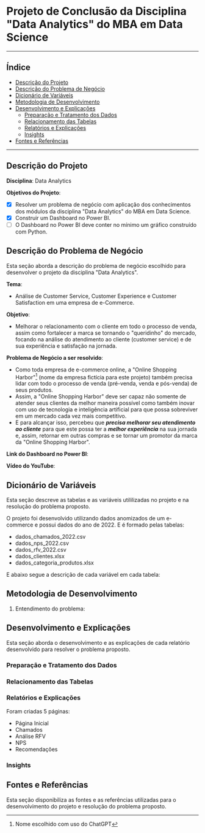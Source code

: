 # Projeto de Conclusão da Disciplina "Data Analytics" do MBA em Data Science

---

## Índice

<!--ts-->
   * [Descrição do Projeto](https://github.com/adriana-takahagui/mba-data-analytics#descrição-do-projeto)
   * [Descrição do Problema de Negócio](https://github.com/adriana-takahagui/mba-data-analytics#descrição-do-problema-de-negócio)
   * [Dicionário de Variáveis]()
   * [Metodologia de Desenvolvimento]()
   * [Desenvolvimento e Explicações]()
     * [Preparação e Tratamento dos Dados]()
     * [Relacionamento das Tabelas]()
     * [Relatórios e Explicações]()
     * [Insights]()
   * [Fontes e Referências](https://github.com/adriana-takahagui/mba-data-analytics#fontes-e-refer%C3%AAncias)
<!--te-->

---

## Descrição do Projeto

**Disciplina**: Data Analytics 

**Objetivos do Projeto**: 

- [X] Resolver um problema de negócio com aplicação dos conhecimentos dos módulos da disciplina "Data Analytics" do MBA em Data Science. 
- [X] Construir um Dashboard no Power BI. 
- [ ] O Dashboard no Power BI deve conter no mínimo um gráfico construído com Python. 

## Descrição do Problema de Negócio

Esta seção aborda a descrição do problema de negócio escolhido para desenvolver o projeto da disciplina "Data Analytics".

**Tema**: 

- Análise de Customer Service, Customer Experience e Customer Satisfaction em uma empresa de e-Commerce. 

**Objetivo**: 

- Melhorar o relacionamento com o cliente em todo o processo de venda, assim como fortalecer a marca se tornando o "queridinho" do mercado, focando na análise do atendimento ao cliente (customer service) e de sua experiência e satisfação na jornada. 

**Problema de Negócio a ser resolvido**: 

- Como toda empresa de e-commerce online, a "Online Shopping Harbor"[^1] (nome da empresa fictícia para este projeto) também precisa lidar com todo o processo de venda (pré-venda, venda e pós-venda) de seus produtos. 
- Assim, a "Online Shopping Harbor" deve ser capaz não somente de atender seus clientes da melhor maneira possível como também inovar com uso de tecnologia e inteligência artificial para que possa sobreviver em um mercado cada vez mais competitivo. 
- E para alcançar isso, percebeu que ***precisa melhorar seu atendimento ao cliente*** para que este possa ter a ***melhor experiência*** na sua jornada e, assim, retornar em outras compras e se tornar um promotor da marca da "Online Shopping Harbor".

**Link do Dashboard no Power BI**:

**Vídeo do YouTube**:

## Dicionário de Variáveis

Esta seção descreve as tabelas e as variáveis utililizadas no projeto e na resolução do problema proposto.

O projeto foi desenvolvido utilizando dados anomizados de um e-commerce e possui dados do ano de 2022. E é formado pelas tabelas:
- dados_chamados_2022.csv
- dados_nps_2022.csv
- dados_rfv_2022.csv
- dados_clientes.xlsx
- dados_categoria_produtos.xlsx

E abaixo segue a descrição de cada variável em cada tabela: 





## Metodologia de Desenvolvimento

1. Entendimento do problema: 

## Desenvolvimento e Explicações 

Esta seção aborda o desenvolvimento e as explicações de cada relatório desenvolvido para resolver o problema proposto.

### Preparação e Tratamento dos Dados


### Relacionamento das Tabelas


### Relatórios e Explicações

Foram criadas 5 páginas:
- Página Inicial
- Chamados
- Análise RFV
- NPS
- Recomendações

### Insights 

## Fontes e Referências

Esta seção disponibiliza as fontes e as referências utilizadas para o desenvolvimento do projeto e resolução do problema proposto. 

[^1]: Nome escolhido com uso do ChatGPT
